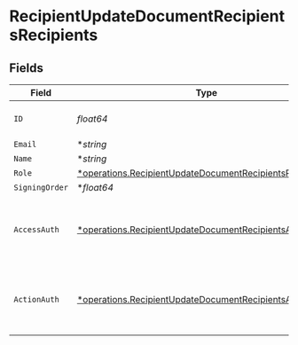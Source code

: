 # RecipientUpdateDocumentRecipientsRecipients


## Fields

| Field                                                                                                                             | Type                                                                                                                              | Required                                                                                                                          | Description                                                                                                                       |
| --------------------------------------------------------------------------------------------------------------------------------- | --------------------------------------------------------------------------------------------------------------------------------- | --------------------------------------------------------------------------------------------------------------------------------- | --------------------------------------------------------------------------------------------------------------------------------- |
| `ID`                                                                                                                              | *float64*                                                                                                                         | :heavy_check_mark:                                                                                                                | The ID of the recipient to update.                                                                                                |
| `Email`                                                                                                                           | **string*                                                                                                                         | :heavy_minus_sign:                                                                                                                | N/A                                                                                                                               |
| `Name`                                                                                                                            | **string*                                                                                                                         | :heavy_minus_sign:                                                                                                                | N/A                                                                                                                               |
| `Role`                                                                                                                            | [*operations.RecipientUpdateDocumentRecipientsRole](../../models/operations/recipientupdatedocumentrecipientsrole.md)             | :heavy_minus_sign:                                                                                                                | N/A                                                                                                                               |
| `SigningOrder`                                                                                                                    | **float64*                                                                                                                        | :heavy_minus_sign:                                                                                                                | N/A                                                                                                                               |
| `AccessAuth`                                                                                                                      | [*operations.RecipientUpdateDocumentRecipientsAccessAuth](../../models/operations/recipientupdatedocumentrecipientsaccessauth.md) | :heavy_minus_sign:                                                                                                                | The type of authentication required for the recipient to access the document.                                                     |
| `ActionAuth`                                                                                                                      | [*operations.RecipientUpdateDocumentRecipientsActionAuth](../../models/operations/recipientupdatedocumentrecipientsactionauth.md) | :heavy_minus_sign:                                                                                                                | The type of authentication required for the recipient to sign the document.                                                       |